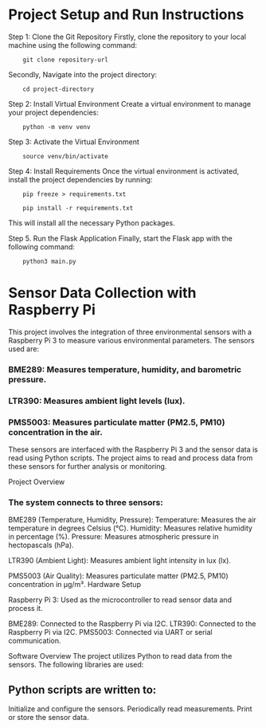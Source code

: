 # Project Setup and Run Instructions

Step 1: Clone the Git Repository
Firstly, clone the repository to your local machine using the following command:

        git clone repository-url

Secondly, Navigate into the project directory:

        cd project-directory

Step 2: Install Virtual Environment
Create a virtual environment to manage your project dependencies:

        python -m venv venv

Step 3: Activate the Virtual Environment

        source venv/bin/activate

Step 4: Install Requirements
Once the virtual environment is activated, install the project dependencies by running:

        pip freeze > requirements.txt

        pip install -r requirements.txt

This will install all the necessary Python packages.

Step 5. Run the Flask Application
Finally, start the Flask app with the following command:

        python3 main.py

# Sensor Data Collection with Raspberry Pi
This project involves the integration of three environmental sensors with a Raspberry Pi 3 to measure various environmental parameters. The sensors used are:

### BME289: Measures temperature, humidity, and barometric pressure.
### LTR390: Measures ambient light levels (lux).
### PMS5003: Measures particulate matter (PM2.5, PM10) concentration in the air.
These sensors are interfaced with the Raspberry Pi 3 and the sensor data is read using Python scripts. The project aims to read and process data from these sensors for further analysis or monitoring.

Project Overview
### The system connects to three sensors:

BME289 (Temperature, Humidity, Pressure):
Temperature: Measures the air temperature in degrees Celsius (°C).
Humidity: Measures relative humidity in percentage (%).
Pressure: Measures atmospheric pressure in hectopascals (hPa).

LTR390 (Ambient Light):
Measures ambient light intensity in lux (lx).

PMS5003 (Air Quality):
Measures particulate matter (PM2.5, PM10) concentration in µg/m³.
Hardware Setup

Raspberry Pi 3: Used as the microcontroller to read sensor data and process it.

BME289: Connected to the Raspberry Pi via I2C.
LTR390: Connected to the Raspberry Pi via I2C.
PMS5003: Connected via UART or serial communication.

Software Overview
The project utilizes Python to read data from the sensors. The following libraries are used:

## Python scripts are written to:
Initialize and configure the sensors.
Periodically read measurements.
Print or store the sensor data.

